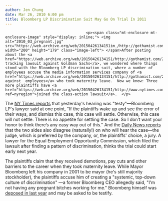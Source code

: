 ```yaml
---
author: Jen Chung
date: Mar 26, 2010 6:00 pm
title: Bloomberg LP Discrimination Suit May Go On Trial In 2011
---
```


	
										<p><span class="mt-enclosure mt-enclosure-image" style="display: inline;"> <img alt="2010_03_pregnant.jpg" src="https://web.archive.org/web/20150426134151im_/http://gothamist.com/attachments/jen/2010_03_pregnant.jpg" width="200" height="179" class="image-left"> </span>After posting about the <a href="https://web.archive.org/web/20150426134151/http://gothamist.com/2010/03/25/lawsuit_claims_mommy_tracking_at_go.php">mommy-tracking lawsuit against Goldman Sachs</a>, we wondered where things stood with the Bloomberg LP discrimination suit, where a number of employees accuse the media information services company of <a href="https://web.archive.org/web/20150426134151/http://gothamist.com/2007/10/04/mayor_faulted_f.php">bias against  employees</a> who took maternity leave.  Now we know: Three more plaintiffs have <a href="https://web.archive.org/web/20150426134151/http://www.nytimes.com/2010/03/26/nyregion/26bloomberg.html?ref=nyregion">joined the class-action lawsuit</a>.  </p>

<p>The <a href="https://web.archive.org/web/20150426134151/http://www.nytimes.com/2010/03/26/nyregion/26bloomberg.html?ref=nyregion">NY Times reports</a> that yesterday&apos;s hearing was &quot;testy&quot;&#x2014;Bloomberg LP&apos;s lawyer said at one point, &quot;If the plaintiffs wake up and see the error of their ways, and dismiss this case, this case will settle. Otherwise, this case will not settle. There is no appetite for settling the case. So I don&#x2019;t want your honor to think there&#x2019;s any easy way out of this.&quot;  And the <a href="https://web.archive.org/web/20150426134151/http://www.nydailynews.com/news/2010/03/25/2010-03-25_bloomberg_suit.html">Daily News reports</a> that the two sides also disagree (naturally!) on who will hear the case&#x2014;the judge, which is preferred by the company, or, the plaintiffs&apos; choice, a jury.  A lawyer for the Equal Employment Opportunity Commission, which filed the lawsuit after finding a pattern of discrimination, thinks the trial could start early next year.</p>

<p>The plaintiffs claim that they received demotions, pay cuts and other barriers to the career when they took maternity leave.  While Mayor Bloomberg left his company in 2001 to be mayor  (he&apos;s still majority stockholder), the plaintiffs accuse him of creating a &quot;systemic, top-down culture of discrimination&quot; &#x2014;a former Bloomberg CEO allegedly said, &quot;I&apos;m not having any pregnant bitches working for me.&quot;  Bloomberg himself was <a href="https://web.archive.org/web/20150426134151/http://gothamist.com/2009/05/14/bloomberg_deposed_in_discrimination.php">deposed in last year</a> and may be asked to be testify.  </p>					
										
									
				